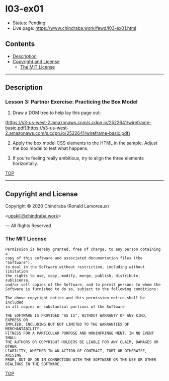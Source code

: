 # l03-ex01

-  Status: Pending
-  Live page: <https://www.chindraba.work/fewd/l03-ex01.html>

## Contents

-  [Description](#description)
-  [Copyright and License](#copyright-and-license)
   -  [The MIT License](#the-mit-license)

---
## Description

### Lesson 3: Partner Exercise: Practicing the Box Model

1.  Draw a DOM tree to help lay this page out:

[https://s3-us-west-2.amazonaws.com/s.cdpn.io/2522641/wireframe-basic.pdf](https://s3-us-west-2.amazonaws.com/s.cdpn.io/2522641/wireframe-basic.pdf)

2.  Apply the box model CSS elements to the HTML in the sample. Adjust the box model to test what happens.

3.  If you're feeling really ambitious, try to align the three elements horizontally.

[TOP](#contents)

---
## Copyright and License

Copyright © 2020  Chindraba (Ronald Lamoreaux)

<[upskill@chindraba.work](mailto:upskill@chindraba.work?subject='l03-ex01')>

— All Rights Reserved

### The MIT License
    
    Permission is hereby granted, free of charge, to any person obtaining a
    copy of this software and associated documentation files (the "Software"),
    to deal in the Software without restriction, including without limitation
    the rights to use, copy, modify, merge, publish, distribute, sublicense,
    and/or sell copies of the Software, and to permit persons to whom the
    Software is furnished to do so, subject to the following conditions:

    The above copyright notice and this permission notice shall be included
    in all copies or substantial portions of the Software

    THE SOFTWARE IS PROVIDED "AS IS", WITHOUT WARRANTY OF ANY KIND, EXPRESS OR
    IMPLIED, INCLUDING BUT NOT LIMITED TO THE WARRANTIES OF MERCHANTABILITY,
    FITNESS FOR A PARTICULAR PURPOSE AND NONINFRINGE MENT. IN NO EVENT SHALL
    THE AUTHORS OR COPYRIGHT HOLDERS BE LIABLE FOR ANY CLAIM, DAMAGES OR OTHER
    LIABILITY, WHETHER IN AN ACTION OF CONTRACT, TORT OR OTHERWISE, ARISING
    FROM, OUT OF OR IN CONNECTION WITH THE SOFTWARE OR THE USE OR OTHER
    DEALINGS IN THE SOFTWARE.

[TOP](#contents)
